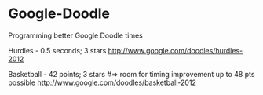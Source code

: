 Google-Doodle
=============

Programming better Google Doodle times

Hurdles - 0.5 seconds; 3 stars
http://www.google.com/doodles/hurdles-2012

Basketball - 42 points; 3 stars #=> room for timing improvement up to 48 pts possible
http://www.google.com/doodles/basketball-2012